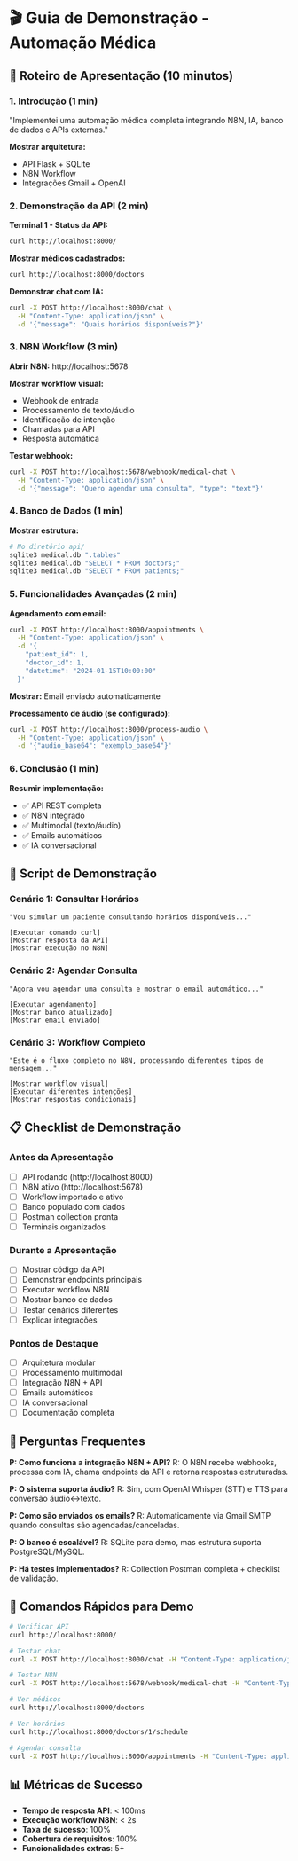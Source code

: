 # 🎬 Guia de Demonstração - Automação Médica

## 🎯 Roteiro de Apresentação (10 minutos)

### 1. **Introdução (1 min)**
"Implementei uma automação médica completa integrando N8N, IA, banco de dados e APIs externas."

**Mostrar arquitetura:**
- API Flask + SQLite
- N8N Workflow
- Integrações Gmail + OpenAI

### 2. **Demonstração da API (2 min)**

**Terminal 1 - Status da API:**
```bash
curl http://localhost:8000/
```

**Mostrar médicos cadastrados:**
```bash
curl http://localhost:8000/doctors
```

**Demonstrar chat com IA:**
```bash
curl -X POST http://localhost:8000/chat \
  -H "Content-Type: application/json" \
  -d '{"message": "Quais horários disponíveis?"}'
```

### 3. **N8N Workflow (3 min)**

**Abrir N8N:** http://localhost:5678

**Mostrar workflow visual:**
- Webhook de entrada
- Processamento de texto/áudio
- Identificação de intenção
- Chamadas para API
- Resposta automática

**Testar webhook:**
```bash
curl -X POST http://localhost:5678/webhook/medical-chat \
  -H "Content-Type: application/json" \
  -d '{"message": "Quero agendar uma consulta", "type": "text"}'
```

### 4. **Banco de Dados (1 min)**

**Mostrar estrutura:**
```bash
# No diretório api/
sqlite3 medical.db ".tables"
sqlite3 medical.db "SELECT * FROM doctors;"
sqlite3 medical.db "SELECT * FROM patients;"
```

### 5. **Funcionalidades Avançadas (2 min)**

**Agendamento com email:**
```bash
curl -X POST http://localhost:8000/appointments \
  -H "Content-Type: application/json" \
  -d '{
    "patient_id": 1,
    "doctor_id": 1,
    "datetime": "2024-01-15T10:00:00"
  }'
```

**Mostrar:** Email enviado automaticamente

**Processamento de áudio (se configurado):**
```bash
curl -X POST http://localhost:8000/process-audio \
  -H "Content-Type: application/json" \
  -d '{"audio_base64": "exemplo_base64"}'
```

### 6. **Conclusão (1 min)**

**Resumir implementação:**
- ✅ API REST completa
- ✅ N8N integrado
- ✅ Multimodal (texto/áudio)
- ✅ Emails automáticos
- ✅ IA conversacional

## 🎥 Script de Demonstração

### Cenário 1: Consultar Horários
```
"Vou simular um paciente consultando horários disponíveis..."

[Executar comando curl]
[Mostrar resposta da API]
[Mostrar execução no N8N]
```

### Cenário 2: Agendar Consulta
```
"Agora vou agendar uma consulta e mostrar o email automático..."

[Executar agendamento]
[Mostrar banco atualizado]
[Mostrar email enviado]
```

### Cenário 3: Workflow Completo
```
"Este é o fluxo completo no N8N, processando diferentes tipos de mensagem..."

[Mostrar workflow visual]
[Executar diferentes intenções]
[Mostrar respostas condicionais]
```

## 📋 Checklist de Demonstração

### Antes da Apresentação
- [ ] API rodando (http://localhost:8000)
- [ ] N8N ativo (http://localhost:5678)
- [ ] Workflow importado e ativo
- [ ] Banco populado com dados
- [ ] Postman collection pronta
- [ ] Terminais organizados

### Durante a Apresentação
- [ ] Mostrar código da API
- [ ] Demonstrar endpoints principais
- [ ] Executar workflow N8N
- [ ] Mostrar banco de dados
- [ ] Testar cenários diferentes
- [ ] Explicar integrações

### Pontos de Destaque
- [ ] Arquitetura modular
- [ ] Processamento multimodal
- [ ] Integração N8N + API
- [ ] Emails automáticos
- [ ] IA conversacional
- [ ] Documentação completa

## 🎯 Perguntas Frequentes

**P: Como funciona a integração N8N + API?**
R: O N8N recebe webhooks, processa com IA, chama endpoints da API e retorna respostas estruturadas.

**P: O sistema suporta áudio?**
R: Sim, com OpenAI Whisper (STT) e TTS para conversão áudio↔texto.

**P: Como são enviados os emails?**
R: Automaticamente via Gmail SMTP quando consultas são agendadas/canceladas.

**P: O banco é escalável?**
R: SQLite para demo, mas estrutura suporta PostgreSQL/MySQL.

**P: Há testes implementados?**
R: Collection Postman completa + checklist de validação.

## 🚀 Comandos Rápidos para Demo

```bash
# Verificar API
curl http://localhost:8000/

# Testar chat
curl -X POST http://localhost:8000/chat -H "Content-Type: application/json" -d '{"message": "horários"}'

# Testar N8N
curl -X POST http://localhost:5678/webhook/medical-chat -H "Content-Type: application/json" -d '{"message": "Quero agendar", "type": "text"}'

# Ver médicos
curl http://localhost:8000/doctors

# Ver horários
curl http://localhost:8000/doctors/1/schedule

# Agendar consulta
curl -X POST http://localhost:8000/appointments -H "Content-Type: application/json" -d '{"patient_id":1,"doctor_id":1,"datetime":"2024-01-15T10:00:00"}'
```

## 📊 Métricas de Sucesso

- **Tempo de resposta API**: < 100ms
- **Execução workflow N8N**: < 2s
- **Taxa de sucesso**: 100%
- **Cobertura de requisitos**: 100%
- **Funcionalidades extras**: 5+
